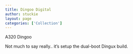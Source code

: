 ```yaml
---
title: Dingoo Digital
author: stuckie
layout: page
categories: ['Collection']
---
```

A320 Dingoo

Not much to say really.. it&#8217;s setup the dual-boot Dingux build.